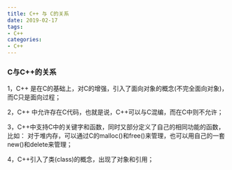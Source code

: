 ```yaml
---
title: C++ 与 C的关系
date: 2019-02-17
tags:
- C++
categories:
- C++
---
```

<!-- toc -->

### C与C++的关系

1，C++ 是在C的基础上，对C的增强，引入了面向对象的概念(不完全面向对象)，而C只是面向过程；

2，C++ 中允许存在C代码，也就是说，C++可以与C混编，而在C中则不允许；

3，C++中支持C中的关键字和函数，同时又部分定义了自己的相同功能的函数，比如：
对于堆内存，可以通过C的malloc()和free()来管理，也可以用自己的一套new()和delete来管理；

4，C++引入了类(class)的概念，出现了对象和引用；
